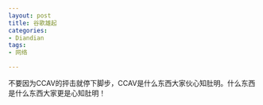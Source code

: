 ```yaml
---
layout: post
title: 谷歌雄起
categories:
- Diandian
tags:
- 网络

---
```

不要因为CCAV的抨击就停下脚步，CCAV是什么东西大家伙心知肚明。什么东西是什么东西大家更是心知肚明！